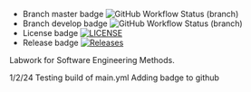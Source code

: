 * Branch master badge ![GitHub Workflow Status (branch)](https://img.shields.io/github/actions/workflow/status/meglou752/sem/main.yml?branch=master)
* Branch develop badge ![GitHub Workflow Status (branch)](https://img.shields.io/github/actions/workflow/status/meglou752/sem/main.yml?branch=develop)
* License badge [![LICENSE](https://img.shields.io/github/license/meglou752/sem.svg?style=flat-square)](https://github.com/meglou752/sem/blob/master/LICENSE)
* Release badge [![Releases](https://img.shields.io/github/release/meglou752/sem/all.svg?style=flat-square)](https://github.com/meglou752/sem/releases)



Labwork for Software Engineering Methods.

1/2/24
Testing build of main.yml
Adding badge to github

